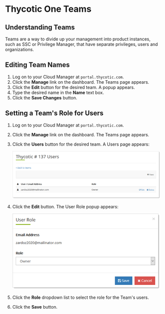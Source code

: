 [title]: # (Thycotic One Teams)
[tags]: # (Thycotic One, Cloud Manager, Teams)
[priority]: # (1000)

# Thycotic One Teams

## Understanding Teams

Teams are a way to divide up your management into product instances, such as SSC or Privilege Manager, that have separate privileges, users and organizations. 

## Editing Team Names

1. Log on to your Cloud Manager at `portal.thycotic.com`.
1. Click the **Manage** link on the dashboard. The Teams page appears.
1. Click the **Edit** button for the desired team. A popup appears.
1. Type the desired name in the **Name** text box.
1. Click the **Save Changes** button.

## Setting a Team's Role for Users

1. Log on to your Cloud Manager at `portal.thycotic.com`.

1. Click the **Manage** link on the dashboard. The Teams page appears.

1. Click the **Users** button for the desired team. A Users page appears:

   ![image-20200824155246759](images/image-20200824155246759.png)

1. Click the **Edit** button. The User Role popup appears:

   ![image-20200824155351517](images/image-20200824155351517.png)

1. Click the **Role** dropdown list to select the role for the Team's users.

1. Click the **Save** button.